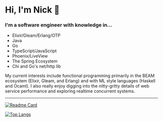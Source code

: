 # Hi, I'm Nick 👋

### I'm a software engineer with knowledge in...

- Elixir/Gleam/Erlang/OTP
- Java
- Go
- TypeScript/JavaScript
- Phoenix/LiveView
- The Spring Ecosystem
- Chi and Go's net/http lib

My current interests include functional programming primarily in the BEAM ecosystem (Elixir, Gleam, and Erlang) and with ML style languages (Haskell and Ocaml). I also really enjoy digging into the nitty-gritty details of web service performance and exploring realtime concurrent systems.

---

[![Readme Card](https://github-readme-stats.vercel.app/api?username=nicklatch&show_icons=true&theme=react&rank_icon=github&card_width=475)](https://github.com/nicklatch/github-readme-stats)

[![Top Langs](https://github-readme-stats.vercel.app/api/top-langs/?username=nicklatch&show_icons=true&theme=react&card_width=475)](https://github.com/anuraghazra/github-readme-stats)
